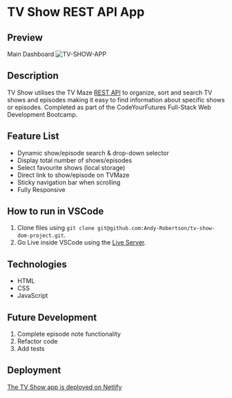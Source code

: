 # TV Show REST API App

## Preview

Main Dashboard
![TV-SHOW-APP](https://i.ibb.co/pwCFmNW/tvshow.png)

## Description

TV Show utilises the TV Maze [REST API](https://www.tvmaze.com) to organize, sort and search TV shows and episodes making it easy to find information about specific shows or episodes. Completed as part of the CodeYourFutures Full-Stack Web Development Bootcamp.

## Feature List
- Dynamic show/episode search & drop-down selector
- Display total number of shows/episodes
- Select favourite shows (local storage)
- Direct link to show/episode on TVMaze
- Sticky navigation bar when scrolling
- Fully Responsive

## How to run in VSCode

1. Clone files using `git clone git@github.com:Andy-Robertson/tv-show-dom-project.git`.
2. Go Live inside VSCode using the [Live Server](https://github.com/ritwickdey/vscode-live-server-plus-plus).

## Technologies

- HTML
- CSS
- JavaScript

## Future Development

1. Complete episode note functionality
2. Refactor code
3. Add tests

## Deployment

[The TV Show app is deployed on Netlify](https://cyf-andy-robertson-tv.netlify.app/)


